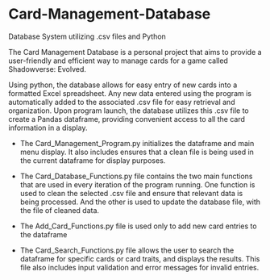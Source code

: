 # Card-Management-Database
Database System utilizing .csv files and Python

The Card Management Database is a personal project that aims to provide a user-friendly and efficient way to manage cards for a game called Shadowverse: Evolved. 

Using python, the database allows for easy entry of new cards into a formatted Excel spreadsheet. Any new data entered using the program is automatically added to the associated .csv file for easy retrieval and organization.
Upon program launch, the database utilizes this .csv file to create a Pandas dataframe, providing convenient access to all the card information in a display.

  - The Card_Management_Program.py initializes the dataframe and main menu display. It also includes ensures that a clean file is being used in the current dataframe for display purposes. 

  - The Card_Database_Functions.py file contains the two main functions that are used in every iteration of the program running. One function is used to clean the selected .csv file and ensure that relevant data is being processed. And the other is used to update the database file, with the file of cleaned data. 

  - The Add_Card_Functions.py file is used only to add new card entries to the dataframe

  - The Card_Search_Functions.py file allows the user to search the dataframe for specific cards or card traits, and displays the results. This file also includes input validation and error messages for invalid entries. 

